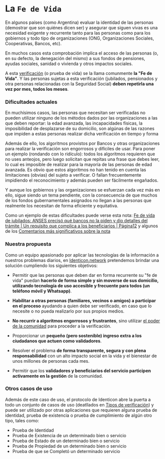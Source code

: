 # La `Fe de Vida`

En algunos países (como Argentina) evaluar la identidad de las personas (demostrar que son quiénes dicen ser) y asegurar que siguen vivas es una necesidad exigente y recurrente tanto para las personas como para los gobiernos y todo tipo de organizaciones (ONG, Organizaciones Sociales, Cooperativas, Bancos, etc).

En muchos casos esta comprobación implica el acceso de las personas (o, en su defecto, la denegación del mismo) a sus fondos de pensiones, ayudas sociales, sanidad o vivienda y otros impactos sociales.

A esta [verificación](./concepts.md#¿qué-es-una-verificación) (o prueba de vida) se la llama comunmente **la "Fe de Vida"**. Y las personas sujetas a esta verificación (jubilados, pensionados y otra personas relacionadas con la Seguridad Social) **deben repetirla una vez por mes, todos los meses**.

### Dificultades actuales

En muchísimos casos, las personas que necesitan ser verificadas no pueden utilizar ninguno de los métodos dados por las organizaciones a las que deben reportar: la edad avanzada, las incapacidades físicas, la imposibilidad de desplazarse de su domicilio, son algúnas de las razones que impiden a estas personas realizar dicha verificación en tiempo y forma

Además de ello, los algoritmos provistos por Bancos y otras organizaciones para realizar la verificación son engorrosos y difíciles de usar. Para poner un ejemplo (rondando con lo ridículo): todos los algoritmos requieren que no uses anteojos, pero luego solicitan que repitas una frase que debes leer, lo cual es imposible de realizar para la mayoría de las personas de edad avanzada. Es obvio que estos algoritmos no han tenido en cuenta las limitaciones (obvias) del sujeto a verificar.   O fallan frecuentemente impidiendo el reconocimiento y además pueden ser fácilmente engañados.

Y aunque los gobiernos y las organizaciones se esfuerzan cada vez más en ello, sigue siendo un tema pendiente, con la consecuencia de que muchos de los fondos gubernamentales asignados no llegan a las personas que realmente los necesitan de forma eficiente y equitativa.

Como un ejemplo de estas dificultades puede verse esta nota: [Fe de vida de jubilados: ANSES precisó qué bancos no la piden y dio detalles del trámite | Un requisito que complica a los beneficiarios | Página12](https://www.pagina12.com.ar/414023-fe-de-vida-de-jubilados-anses-preciso-que-bancos-no-la-piden) y algunos de los [Comentarios más significativos sobre la nota](https://docs.google.com/document/d/1j5uPEJ7wJ2GWQj6eWKsIv6_Ay22lJlv0yOjrKzUUp8Y/edit?usp=sharing)

### Nuestra propuesta

Como un equipo apasionado por aplicar las tecnologías de la información a nuestros problemas diarios, en [Identicon.network](http://identicon.network) pretendemos brindar una solución cumpliendo los siguientes objetivos: 

- Permitir que las personas que deben dar en forma recurrente su "fe de vida" puedan **hacerlo de forma simple y sin moverse de sus domicilio, utilizando tecnología de uso accesible y frecuente para todos (un teléfono móvil y Whatsapp)**.  

- **Habilitar a otras personas (familiares, vecinos o amigos) a participar en el proceso** ayudando a quien debe ser verificado, en caso que lo necesite o no pueda realizarlo por sus propios medios.

- **No recurrir a algoritmos engorrosos y frustrantes**, sino utilizar [el poder de la comunidad]() para proceder a la verificación. 

- Proporcionar un **pequeño (pero sostenible) ingreso extra a los ciudadanos que actuen como validadores**.

- Resolver el problema **de forma transparente, segura y con plena responsabilidad** con un alto impacto social en la vida y el bienestar de unos millones de personas cada mes. 

- Permitir que los **validadores y beneficiarios del servicio participen activamente en la gestión** de la comunidad.

### Otros casos de uso

Además de este caso de uso, el protocolo de Identicon abre la puerta a todo un conjunto de casos de uso (deatllados en [Tipos de verificación](./concepts.md#tipo-de-verificación)) y puede ser utilizado por otras aplicaciones que requieren alguna prueba de identidad, prueba de existencia o prueba de cumplimiento de algún otro tipo, tales como: 

- Prueba de Identidad
- Prueba de Existencia de un determinado bien o servicio
- Prueba de Estado de un determinado bien o servicio
- Prueba de Propiedad de un determinado bien o servicio
- Prueba de que se Completó un determinado servicio
